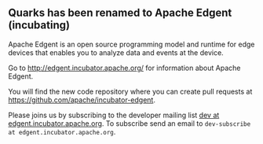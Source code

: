 ## Quarks has been renamed to Apache Edgent (incubating)

Apache Edgent is an open source programming model and runtime for edge devices that enables you to analyze data and events at the device.

Go to http://edgent.incubator.apache.org/ for information about Apache Edgent. 

You will find the new code repository where you can create pull requests at https://github.com/apache/incubator-edgent.  

Please joins us by subscribing to the developer mailing list [dev at edgent.incubator.apache.org](http://mail-archives.apache.org/mod_mbox/incubator-edgent-dev/).
To subscribe send an email to `dev-subscribe at edgent.incubator.apache.org`.
